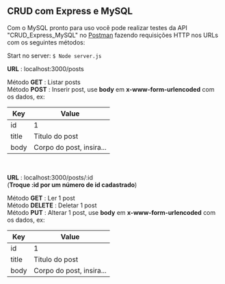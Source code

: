 ## CRUD com Express e MySQL

Com o MySQL pronto para uso você pode realizar testes da API "CRUD_Express_MySQL" no [Postman](https://www.getpostman.com/downloads/) fazendo requisições HTTP nos URLs com os seguintes métodos:

Start no server: ``$ Node server.js``
<br>

**URL** : localhost:3000/posts <br>

Método **GET** : Listar posts<br>
Método **POST** : Inserir post, use __body__ em  __x-www-form-urlencoded__ com os dados, ex:<br>

Key  | Value
------------- | -------------
id  | 1
title  | Titulo do post 
body  | Corpo do post, insira... 
<br>

**URL** : localhost:3000/posts/:id <br>(__Troque :id por um número de id cadastrado__)

Método **GET** : Ler 1 post<br>
Método **DELETE** : Deletar 1 post<br>
Método **PUT** : Alterar 1 post, use __body__ em  __x-www-form-urlencoded__ com os dados, ex:

Key  | Value
------------- | -------------
id  | 1
title  | Titulo do post 
body  | Corpo do post, insira... 
